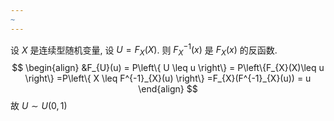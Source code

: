 ```yaml
---
~
---
```

设 $X$ 是连续型随机变量, 设 $U=F_{X}(X)$. 则 $F^{-1}_{X}(x)$ 是 $F_{X}(x)$ 的反函数.
$$
\begin{align}
&F_{U}(u) = P\left\{ U \leq u \right\} = P\left\{F_{X}(X)\leq u  \right\} =P\left\{ X \leq F^{-1}_{X}(u) \right\}  =F_{X}(F^{-1}_{X}(u)) = u
\end{align}
$$
故 $U\sim U(0,1)$

